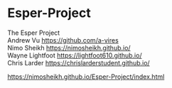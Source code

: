 # Esper-Project
The Esper Project <br />
Andrew Vu https://github.com/a-vires <br />
Nimo Sheikh https://nimosheikh.github.io/ <br />
Wayne Lightfoot https://lightfoot610.github.io/ <br />
Chris Larder https://chrislarderstudent.github.io/ <br />


https://nimosheikh.github.io/Esper-Project/index.html

